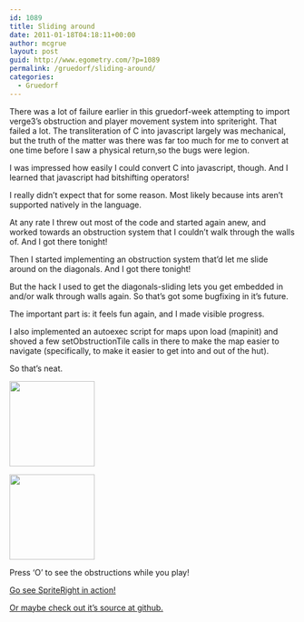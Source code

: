 ```yaml
---
id: 1089
title: Sliding around
date: 2011-01-18T04:18:11+00:00
author: mcgrue
layout: post
guid: http://www.egometry.com/?p=1089
permalink: /gruedorf/sliding-around/
categories:
  - Gruedorf
---
```

There was a lot of failure earlier in this gruedorf-week attempting to import verge3&#8217;s obstruction and player movement system into spriteright. That failed a lot. The transliteration of C into javascript largely was mechanical, but the truth of the matter was there was far too much for me to convert at one time before I saw a physical return,so the bugs were legion.

I was impressed how easily I could convert C into javascript, though. And I learned that javascript had bitshifting operators!

I really didn&#8217;t expect that for some reason. Most likely because ints aren&#8217;t supported natively in the language.

At any rate I threw out most of the code and started again anew, and worked towards an obstruction system that I couldn&#8217;t walk through the walls of. And I got there tonight!

Then I started implementing an obstruction system that&#8217;d let me slide around on the diagonals. And I got there tonight!

But the hack I used to get the diagonals-sliding lets you get embedded in and/or walk through walls again. So that&#8217;s got some bugfixing in it&#8217;s future. 

The important part is: it feels fun again, and I made visible progress.

I also implemented an autoexec script for maps upon load (mapinit) and shoved a few setObstructionTile calls in there to make the map easier to navigate (specifically, to make it easier to get into and out of the hut). 

So that&#8217;s neat.

[<img src="http://www.egometry.com/i/2011/01/2011-01-18-0-150x150.png" alt="" title="2011-01-18-0" width="150" height="150" class="aligncenter size-thumbnail wp-image-1097" />](http://www.egometry.com/i/2011/01/2011-01-18-0.png)

[<img src="http://www.egometry.com/i/2011/01/2011-01-18-1-150x150.png" alt="" title="2011-01-18-1" width="150" height="150" class="aligncenter size-thumbnail wp-image-1098" />](http://www.egometry.com/i/2011/01/2011-01-18-1.png)

Press &#8216;O&#8217; to see the obstructions while you play!

<a href=http://spriteright.com>Go see SpriteRight in action!</a>

<a href=https://github.com/mcgrue/js-verge>Or maybe check out it&#8217;s source at github.</a>